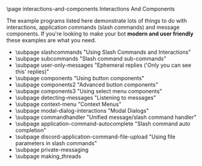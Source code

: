 \page interactions-and-components Interactions And Components

The example programs listed here demonstrate lots of things to do with interactions, application commands (slash commands) and message components. If you're looking to make your bot **modern and user friendly** these examples are what you need.

* \subpage slashcommands "Using Slash Commands and Interactions"
* \subpage subcommands "Slash command sub-commands"
* \subpage user-only-messages "Ephemeral replies ('Only you can see this' replies)"
* \subpage components "Using button components"
* \subpage components2 "Advanced button components"
* \subpage components3 "Using select menu components"
* \subpage detecting-messages "Listening to messages"
* \subpage context-menu "Context Menus"
* \subpage modal-dialog-interactions "Modal Dialogs"
* \subpage commandhandler "Unified message/slash command handler"
* \subpage application-command-autocomplete "Slash command auto completion"
* \subpage discord-application-command-file-upload "Using file parameters in slash commands"
* \subpage private-messaging
* \subpage making_threads
